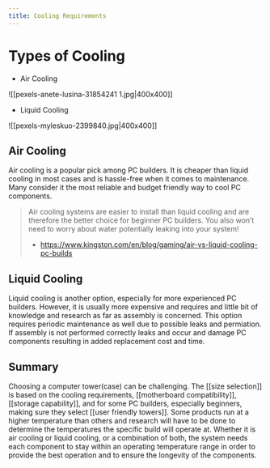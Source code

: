 ```yaml
---
title: Cooling Requirements
---
```

# Types of Cooling

* Air Cooling

![[pexels-anete-lusina-31854241 1.jpg|400x400]]
* Liquid Cooling

![[pexels-myleskuo-2399840.jpg|400x400]]
## Air Cooling

Air cooling is a popular pick among PC builders. It is cheaper than liquid cooling in most cases and is hassle-free when it comes to maintenance. Many consider it the most reliable and budget friendly way to cool PC components.
	
> Air cooling systems are easier to install than liquid cooling and are therefore the better choice for beginner PC builders. You also won’t need to worry about water potentially leaking into your system!
> - <https://www.kingston.com/en/blog/gaming/air-vs-liquid-cooling-pc-builds>


## Liquid Cooling

Liquid cooling is another option, especially for more experienced PC builders. However, it is usually more expensive and requires and little bit of knowledge and research as far as assembly is concerned. This option requires periodic maintenance as well due to possible leaks and permiation. If assembly is not performed correctly leaks and occur and damage PC components resulting in added replacement cost and time.


## Summary

Choosing a computer tower(case) can be challenging. The [[size selection]] is based on the cooling requirements, [[motherboard compatibility]], [[storage capability]], and for some PC builders, especially beginners, making sure they select [[user friendly towers]]. Some products run at a higher temperature than others and research will have to be done to determine the temperatures the specific build will operate at. Whether it is air cooling or liquid cooling, or a combination of both, the system needs each component to stay within an operating temperature range in order to provide the best operation and to ensure the longevity of the components. 